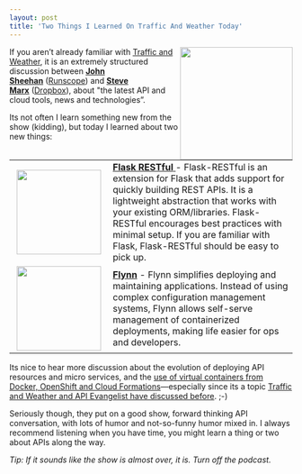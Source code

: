 ```yaml
---
layout: post
title: 'Two Things I Learned On Traffic And Weather Today'
---
```

<p><a href="http://trafficandweather.io/"><img src="https://s3.amazonaws.com/kinlane-productions/api-evangelist/traffic-and-weather/Traffic-and-Weather.png" alt="" width="200" align="right" /></a></p>
<p>If you aren&rsquo;t already familiar with <a href="http://trafficandweather.io/">Traffic and Weather</a>, it is an extremely structured discussion between <strong><a href="http://twitter.com/johnsheehan">John Sheehan</a></strong><span>&nbsp;(</span><a href="https://www.runscope.com/">Runscope</a><span>) and&nbsp;</span><strong><a href="http://twitter.com/smarx">Steve Marx</a></strong><span>&nbsp;(<a href="https://www.dropbox.com/developers">Dropbox</a></span><span id="yui_3_10_1_1_1397679765949_2166">)</span>, about "the latest API and cloud tools, news and technologies&rdquo;.</p>
<p>Its not often I learn something new from the show (kidding), but today I learned about two new things:</p>
<table cellpadding="2" width="100%">
<tbody>
<tr>
<td width="160" align="center"><a href="http://flask-restful.readthedocs.org/en/latest/"> <img src="https://s3.amazonaws.com/kinlane-productions/api-evangelist/flask/flask-restful-cat.png" alt="" width="150" /> </a></td>
<td><a href="http://flask-restful.readthedocs.org/en/latest/"><strong>Flask RESTful</strong> </a>- Flask-RESTful is an extension for Flask that adds support for quickly building REST APIs. It is a lightweight abstraction that works with your existing ORM/libraries. Flask-RESTful encourages best practices with minimal setup. If you are familiar with Flask, Flask-RESTful should be easy to pick up.</td>
</tr>
<tr>
<td width="160" align="center"><a href="https://flynn.io/"> <img src="https://s3.amazonaws.com/kinlane-productions/api-evangelist/flynn/flynn-logo.png" alt="" width="150" /> </a></td>
<td><a href="https://flynn.io/"><strong>Flynn</strong></a> - Flynn simplifies deploying and maintaining applications. Instead of using complex configuration management systems, Flynn allows self-serve management of containerized deployments, making life easier for ops and developers.</td>
</tr>
</tbody>
</table>
<p>Its nice to hear more discussion about the evolution of deploying API resources and micro services, and the <a href="http://apievangelist.com/2014/04/07/containers-will-do-for-apis-what-apis-do-for-companies/">use of virtual containers from Docker, OpenShift and Cloud Formations</a>&mdash;especially since its a topic <a href="http://apievangelist.com/2013/02/01/traffic-and-weather--virtualized-api-stacks/">Traffic and Weather and API Evangelist have discussed before</a>. ;-)</p>
<p>Seriously though, they put on a good show, forward thinking API conversation, with lots of humor and not-so-funny humor mixed in. I always recommend listening when you have time, you might learn a thing or two about APIs along the way.&nbsp;</p>
<p><em>Tip: If it sounds like the show is almost over, it is. Turn off the podcast.</em></p>